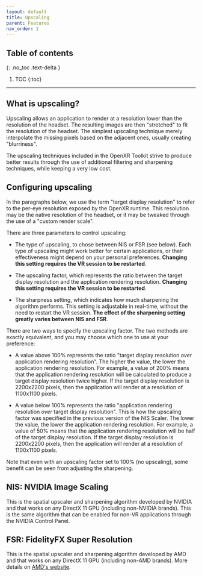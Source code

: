```yaml
---
layout: default
title: Upscaling
parent: Features
nav_order: 1
---
```


## Table of contents
{: .no_toc .text-delta }

1. TOC
{:toc}

---

## What is upscaling?

Upscaling allows an application to render at a resolution lower than the resolution of the headset. The resulting images are then "stretched" to fit the resolution of the headset. The simplest upscaling technique merely interpolate the missing pixels based on the adjacent ones, usually creating "blurriness".

The upscaling techniques included in the OpenXR Toolkit strive to produce better results through the use of additional filtering and sharpening techniques, while keeping a very low cost.

## Configuring upscaling

In the paragraphs below, we use the term "target display resolution" to refer to the per-eye resolution exposed by the OpenXR runtime. This resolution may be the native resolution of the headset, or it may be tweaked through the use of a "custom render scale".

There are three parameters to control upscaling:

- The type of upscaling, to chose between NIS or FSR (see below). Each type of upscaling might work better for certain applications, or their effectiveness might depend on your personal preferences. **Changing this setting requires the VR session to be restarted**.

- The upscaling factor, which represents the ratio between the target display resolution and the application rendering resolution. **Changing this setting requires the VR session to be restarted**.

- The sharpness setting, which indicates how much sharpening the algorithm performs. This setting is adjustable in real-time, without the need to restart the VR session. **The effect of the sharpening setting greatly varies between NIS and FSR**. 

There are two ways to specify the upscaling factor. The two methods are exactly equivalent, and you may choose which one to use at your preference:

- A value above 100% represents the ratio "target display resolution _over_ application rendering resolution". The higher the value, the lower the application rendering resolution. For example, a value of 200% means that the application rendering resolution will be calculated to produce a target display resolution twice higher. If the target display resolution is 2200x2200 pixels, then the application will render at a resolution of 1100x1100 pixels.

- A value below 100% represents the ratio "application rendering resolution _over_ target display resolution". This is how the upscaling factor was specified in the previous version of the NIS Scaler. The lower the value, the lower the application rendering resolution. For example, a value of 50% means that the application rendering resolution will be half of the target display resolution. If the target display resolution is 2200x2200 pixels, then the application will render at a resolution of 1100x1100 pixels.

Note that even with an upscaling factor set to 100% (no upscaling), some benefit can be seen from adjusting the sharpening.

## NIS: NVIDIA Image Scaling

This is the spatial upscaler and sharpening algorithm developed by NVIDIA and that works on any DirectX 11 GPU (including non-NVIDIA brands). This is the same algorithm that can be enabled for non-VR applications through the NVIDIA Control Panel.

## FSR: FidelityFX Super Resolution

This is the spatial upscaler and sharpening algorithm developed by AMD and that works on any DirectX 11 GPU (including non-AMD brands). More details on [AMD's website](https://www.amd.com/en/technologies/radeon-software-fidelityfx-super-resolution).
